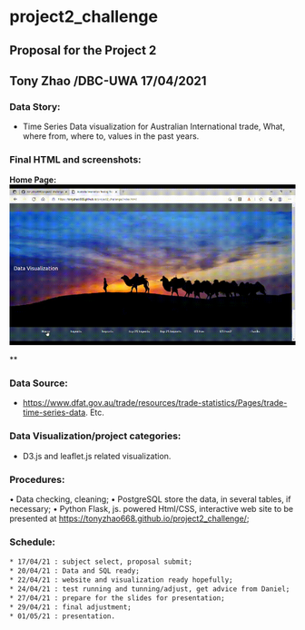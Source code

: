 # project2_challenge

## Proposal for the Project 2

## Tony Zhao /DBC-UWA  17/04/2021

### Data Story: 
* Time Series Data visualization for Australian International trade,
	       What, where from, where to, values in the past years. 

### Final HTML and screenshots:

**Home Page:**
![Home Page](images/home.gif)

**
           
### Data Source: 

* https://www.dfat.gov.au/trade/resources/trade-statistics/Pages/trade-time-series-data. Etc.

### Data Visualization/project categories: 

* D3.js and leaflet.js related visualization. 

### Procedures:
•	Data checking, cleaning;
•	PostgreSQL store the data, in several tables, if necessary;
•	Python Flask, js. powered Html/CSS, interactive web site to be presented
    at https://tonyzhao668.github.io/project2_challenge/;

### Schedule: 
	* 17/04/21 : subject select, proposal submit;
	* 20/04/21 : Data and SQL ready;
	* 22/04/21 : website and visualization ready hopefully;
	* 24/04/21 : test running and tunning/adjust, get advice from Daniel;
	* 27/04/21 : prepare for the slides for presentation;
	* 29/04/21 : final adjustment;
	* 01/05/21 : presentation. 
